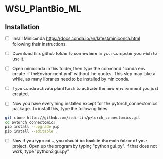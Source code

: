 # WSU_PlantBio_ML

## Installation



- [ ] Insall Miniconda https://docs.conda.io/en/latest/miniconda.html following their instructions.

- [ ] Download this github folder to somewhere in your computer you wish to use it.

- [ ] Open miniconda in this folder, then type the command "conda env create -f theEnvironment.yml" without the quotes. This step may take a while, as many libraries need to be installed by miniconda.

- [ ] Type conda activate plantTorch to activate the new environment you just created.

- [ ] Now you have everything installed except for the pytorch_connectomics package. To install this, type the following lines.

```bash
git clone https://github.com/zudi-lin/pytorch_connectomics.git
cd pytorch_connectomics
pip install --upgrade pip
pip install --editable .
```

- [ ] Now if you type cd .., you should be back in the main folder of your project. Open up the program by typing "python gui.py". If that does not work, type "python3 gui.py"
